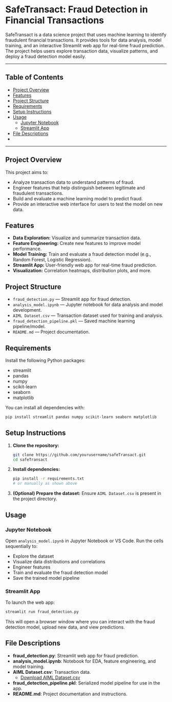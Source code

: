 

# SafeTransact: Fraud Detection in Financial Transactions

SafeTransact is a data science project that uses machine learning to identify fraudulent financial transactions. It provides tools for data analysis, model training, and an interactive Streamlit web app for real-time fraud prediction. The project helps users explore transaction data, visualize patterns, and deploy a fraud detection model easily.

---

## Table of Contents
- [Project Overview](#project-overview)
- [Features](#features)
- [Project Structure](#project-structure)
- [Requirements](#requirements)
- [Setup Instructions](#setup-instructions)
- [Usage](#usage)
  - [Jupyter Notebook](#jupyter-notebook)
  - [Streamlit App](#streamlit-app)
- [File Descriptions](#file-descriptions)
-

---

## Project Overview
This project aims to:
- Analyze transaction data to understand patterns of fraud.
- Engineer features that help distinguish between legitimate and fraudulent transactions.
- Build and evaluate a machine learning model to predict fraud.
- Provide an interactive web interface for users to test the model on new data.

## Features
- **Data Exploration:** Visualize and summarize transaction data.
- **Feature Engineering:** Create new features to improve model performance.
- **Model Training:** Train and evaluate a fraud detection model (e.g., Random Forest, Logistic Regression).
- **Streamlit App:** User-friendly web app for real-time fraud prediction.
- **Visualization:** Correlation heatmaps, distribution plots, and more.

## Project Structure
- `fraud_detection.py` — Streamlit app for fraud detection.
- `analysis_model.ipynb` — Jupyter notebook for data analysis and model development.
- `AIML Dataset.csv` — Transaction dataset used for training and analysis.
- `fraud_detection_pipeline.pkl` — Saved machine learning pipeline/model.
- `README.md` — Project documentation.

## Requirements
Install the following Python packages:
- streamlit
- pandas
- numpy
- scikit-learn
- seaborn
- matplotlib

You can install all dependencies with:
```bash
pip install streamlit pandas numpy scikit-learn seaborn matplotlib
```

## Setup Instructions
1. **Clone the repository:**
   ```bash
   git clone https://github.com/yourusername/safeTransact.git
   cd safeTransact
   ```
2. **Install dependencies:**
   ```bash
   pip install -r requirements.txt
   # or manually as shown above
   ```
3. **(Optional) Prepare the dataset:**
   Ensure `AIML Dataset.csv` is present in the project directory.

## Usage

### Jupyter Notebook
Open `analysis_model.ipynb` in Jupyter Notebook or VS Code. Run the cells sequentially to:
- Explore the dataset
- Visualize data distributions and correlations
- Engineer features
- Train and evaluate the fraud detection model
- Save the trained model pipeline

### Streamlit App
To launch the web app:
```bash
streamlit run fraud_detection.py
```
This will open a browser window where you can interact with the fraud detection model, upload new data, and view predictions.


## File Descriptions
- **fraud_detection.py**: Streamlit web app for fraud prediction.
- **analysis_model.ipynb**: Notebook for EDA, feature engineering, and model training.
- **AIML Dataset.csv**: Transaction data. 
   - [Download AIML Dataset.csv](<https://www.kaggle.com/datasets/amanalisiddiqui/fraud-detection-dataset?resource=download>)
- **fraud_detection_pipeline.pkl**: Serialized model pipeline for use in the app.
- **README.md**: Project documentation and instructions.


